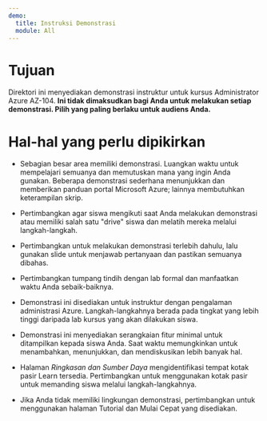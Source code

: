 ```yaml
---
demo:
  title: Instruksi Demonstrasi
  module: All
---
```


# Tujuan

Direktori ini menyediakan demonstrasi instruktur untuk kursus Administrator Azure AZ-104. **Ini tidak dimaksudkan bagi Anda untuk melakukan setiap demonstrasi. Pilih yang paling berlaku untuk audiens Anda.**

# Hal-hal yang perlu dipikirkan

- Sebagian besar area memiliki demonstrasi.  Luangkan waktu untuk mempelajari semuanya dan memutuskan mana yang ingin Anda gunakan.  Beberapa demonstrasi sederhana menunjukkan dan memberikan panduan portal Microsoft Azure; lainnya membutuhkan keterampilan skrip. 

- Pertimbangkan agar siswa mengikuti saat Anda melakukan demonstrasi atau memiliki salah satu "drive" siswa dan melatih mereka melalui langkah-langkah.

- Pertimbangkan untuk melakukan demonstrasi terlebih dahulu, lalu gunakan slide untuk menjawab pertanyaan dan pastikan semuanya dibahas. 

- Pertimbangkan tumpang tindih dengan lab formal dan manfaatkan waktu Anda sebaik-baiknya. 

- Demonstrasi ini disediakan untuk instruktur dengan pengalaman administrasi Azure.  Langkah-langkahnya berada pada tingkat yang lebih tinggi daripada lab kursus yang akan dilakukan siswa. 

- Demonstrasi ini menyediakan serangkaian fitur minimal untuk ditampilkan kepada siswa Anda.  Saat waktu memungkinkan untuk menambahkan, menunjukkan, dan mendiskusikan lebih banyak hal. 

- Halaman *Ringkasan dan Sumber Daya* mengidentifikasi tempat kotak pasir Learn tersedia. Pertimbangkan untuk menggunakan kotak pasir untuk memanding siswa melalui langkah-langkahnya.

- Jika Anda tidak memiliki lingkungan demonstrasi, pertimbangkan untuk menggunakan halaman Tutorial dan Mulai Cepat yang disediakan. 
